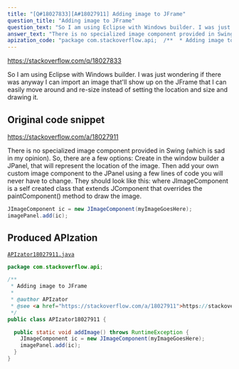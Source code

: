 ```yaml
---
title: "[Q#18027833][A#18027911] Adding image to JFrame"
question_title: "Adding image to JFrame"
question_text: "So I am using Eclipse with Windows builder. I was just wondering if there was anyway I can import an image that'll show up on the JFrame that I can easily move around and re-size instead of setting the location and size and drawing it."
answer_text: "There is no specialized image component provided in Swing (which is sad in my opinion). So, there are a few options: Create in the window builder a JPanel, that will represent the location of the image. Then add your own custom image component to the JPanel using a few lines of code you will never have to change. They should look like this: where JImageComponent is a self created class that extends JComponent that overrides the paintComponent() method to draw the image."
apization_code: "package com.stackoverflow.api;  /**  * Adding image to JFrame  *  * @author APIzator  * @see <a href=\"https://stackoverflow.com/a/18027911\">https://stackoverflow.com/a/18027911</a>  */ public class APIzator18027911 {    public static void addImage() throws RuntimeException {     JImageComponent ic = new JImageComponent(myImageGoesHere);     imagePanel.add(ic);   } }"
---
```


https://stackoverflow.com/q/18027833

So I am using Eclipse with Windows builder. I was just wondering if there was anyway I can import an image that&#x27;ll show up on the JFrame that I can easily move around and re-size instead of setting the location and size and drawing it.



## Original code snippet

https://stackoverflow.com/a/18027911

There is no specialized image component provided in Swing (which is sad in my opinion). So, there are a few options:
Create in the window builder a JPanel, that will represent the location of the image. Then add your own custom image component to the JPanel using a few lines of code you will never have to change. They should look like this:
where JImageComponent is a self created class that extends JComponent that overrides the paintComponent() method to draw the image.

```java
JImageComponent ic = new JImageComponent(myImageGoesHere);
imagePanel.add(ic);
```

## Produced APIzation

[`APIzator18027911.java`](https://github.com/pasqualesalza/apization-temp-data/raw/master/apizations/java/APIzator18027911.java)

```java
package com.stackoverflow.api;

/**
 * Adding image to JFrame
 *
 * @author APIzator
 * @see <a href="https://stackoverflow.com/a/18027911">https://stackoverflow.com/a/18027911</a>
 */
public class APIzator18027911 {

  public static void addImage() throws RuntimeException {
    JImageComponent ic = new JImageComponent(myImageGoesHere);
    imagePanel.add(ic);
  }
}

```